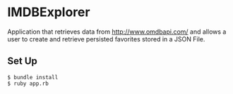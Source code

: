 # IMDBExplorer

Application that retrieves data from http://www.omdbapi.com/ and allows a user to create and retrieve persisted favorites stored in a JSON File.

## Set Up
```
$ bundle install
$ ruby app.rb
```
